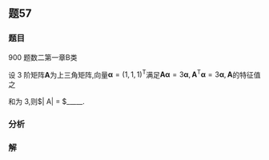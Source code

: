 ## 题57
### 题目
900 题数二第一章B类 

设 3 阶矩阵$\mathbf{A}$为上三角矩阵,向量$\mathbf{\alpha } = {( 1,1,1) }^{\mathrm{T}}$满足$\mathbf{A}\mathbf{\alpha } = 3\mathbf{\alpha },{\mathbf{A}}^{\mathrm{T}}\mathbf{\alpha } = 3\mathbf{\alpha },\mathbf{A}$的特征值之

和为 3,则$| A|  = $_____.
### 分析

### 解
